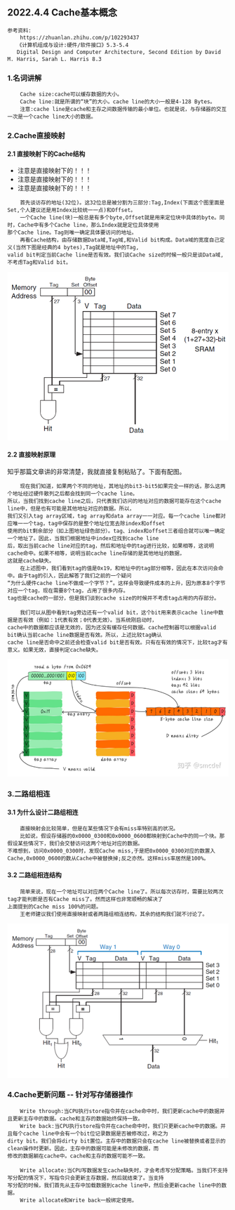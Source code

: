 ## 2022.4.4 Cache基本概念

```
参考资料:
    https://zhuanlan.zhihu.com/p/102293437
   《计算机组成与设计:硬件/软件接口》5.3-5.4
   Digital Design and Computer Architecture, Second Edition by David M. Harris, Sarah L. Harris 8.3
```

### 1.名词讲解

```
    Cache size:cache可以缓存数据的大小。
    Cache line:就是所谓的“块”的大小。cache line的大小一般是4-128 Bytes。
    注意:cache line是cache和主存之间数据传输的最小单位。也就是说，与存储器的交互一次是一个cache line大小的数据。
```

### 2.Cache直接映射

#### 2.1 直接映射下的Cache结构

- 注意是直接映射下的！！！
- 注意是直接映射下的！！！
- 注意是直接映射下的！！！

```
    首先谈访存的地址(32位)。这32位总是被分割为三部分:Tag,Index(下面这个图里面是Set,个人建议还是用Index比较统一一点)和Offset。
    一个Cache line(块)一般总是有多个byte,Offset就是用来定位块中具体的byte。同时，Cache中有多个Cache line，那么Index就是定位具体使用
那个Cache line。Tag则唯一确定具体要访问的地址。
    再看Cache结构，由存储数据Data域,Tag域,和Valid bit构成。Data域的宽度自己定义(当然下图是经典的4 bytes),Tag就是地址中的Tag,
valid bit判定当前Cache line是否有效。我们谈Cache size的时候一般只是谈Data域,不考虑Tag和Valid bit。
```

![Cache Structure.png](图片/Cache%20Structure.png)

#### 2.2 直接映射原理

知乎那篇文章讲的非常清楚，我就直接复制粘贴了。下面有配图。

```
    现在我们知道，如果两个不同的地址，其地址的bit3-bit5如果完全一样的话，那么这两个地址经过硬件散列之后都会找到同一个cache line。
所以，当我们找到cache line之后，只代表我们访问的地址对应的数据可能存在这个cache line中，但是也有可能是其他地址对应的数据。所以，
我们又引入tag array区域，tag array和data array一一对应。每一个cache line都对应唯一一个tag，tag中保存的是整个地址位宽去除index和offset
使用的bit剩余部分（如上图地址绿色部分）。tag、index和offset三者组合就可以唯一确定一个地址了。因此，当我们根据地址中index位找到cache line
后，取出当前cache line对应的tag，然后和地址中的tag进行比较，如果相等，这说明cache命中。如果不相等，说明当前cache line存储的是其他地址的数据，
这就是cache缺失。
    在上述图中，我们看到tag的值是0x19，和地址中的tag部分相等，因此在本次访问会命中。由于tag的引入，因此解答了我们之前的一个疑问
“为什么硬件cache line不做成一个字节？”。这样会导致硬件成本的上升，因为原本8个字节对应一个tag，现在需要8个tag，占用了很多内存。
tag也是cache的一部分，但是我们谈到cache size的时候并不考虑tag占用的内存部分。

    我们可以从图中看到tag旁边还有一个valid bit，这个bit用来表示cache line中数据是否有效（例如：1代表有效；0代表无效）。当系统刚启动时，
cache中的数据都应该是无效的，因为还没有缓存任何数据。cache控制器可以根据valid bit确认当前cache line数据是否有效。所以，上述比较tag确认
cache line是否命中之前还会检查valid bit是否有效。只有在有效的情况下，比较tag才有意义。如果无效，直接判定cache缺失。
```

![Cache直接映射.png](图片/Cache直接映射.png)

### 3.二路组相连

#### 3.1 为什么设计二路组相连

```
    直接映射会比较简单，但是在某些情况下会有miss率特别高的状况。
    比如说，假设存储器的0x0000_0300和0x0000_0600都映射到Cache中的同一个块。那假设某些情况下，我们会交替访问这两个地址对应的数据。
不难想到，访问0x0000_0300时，发现Cache miss,于是把0x0000_0300对应的数置入Cache,0x0000_0600的数从Cache中被替换掉;反之亦然。这样miss率居然是100%。
```

#### 3.2 二路组相连结构

```
    简单来说，现在一个地址可以对应两个Cache line了。所以每次访存时，需要比较两次tag才能判断是否有Cache miss了。然而这样也非常顺畅的解决了
上面提到的Cache miss 100%的问题。
    王老师建议我们使用直接映射或者两路组相连结构，其余的结构我们就不讨论了。
```

![Cache Structure2.png](图片/Cache%20Structure2.png)

### 4.Cache更新问题 -- 针对写存储器操作

```
    Write through:当CPU执行store指令并在cache命中时，我们更新cache中的数据并且更新主存中的数据。cache和主存的数据始终保持一致。
    Write back:当CPU执行store指令并在cache命中时，我们只更新cache中的数据。并且每个cache line中会有一个bit位记录数据是否被修改过，称之为
dirty bit。我们会将dirty bit置位。主存中的数据只会在cache line被替换或者显示的clean操作时更新。因此，主存中的数据可能是未修改的数据，而
修改的数据躺在cache中。cache和主存的数据可能不一致。
    
    Write allocate:当CPU写数据发生cache缺失时，才会考虑写分配策略。当我们不支持写分配的情况下，写指令只会更新主存数据，然后就结束了。当支持
写分配的时候，我们首先从主存中加载数据到cache line中，然后会更新cache line中的数据。
    Write allocate和Write back一般绑定使用。
```


